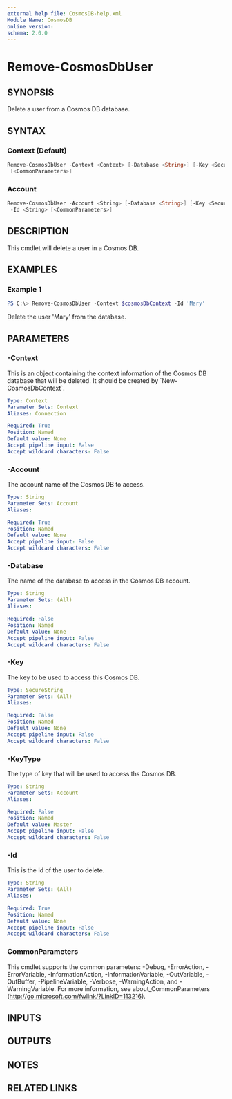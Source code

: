 ```yaml
---
external help file: CosmosDB-help.xml
Module Name: CosmosDB
online version:
schema: 2.0.0
---
```


# Remove-CosmosDbUser

## SYNOPSIS

Delete a user from a Cosmos DB database.

## SYNTAX

### Context (Default)

```powershell
Remove-CosmosDbUser -Context <Context> [-Database <String>] [-Key <SecureString>] -Id <String>
 [<CommonParameters>]
```

### Account

```powershell
Remove-CosmosDbUser -Account <String> [-Database <String>] [-Key <SecureString>] [-KeyType <String>]
 -Id <String> [<CommonParameters>]
```

## DESCRIPTION

This cmdlet will delete a user in a Cosmos DB.

## EXAMPLES

### Example 1

```powershell
PS C:\> Remove-CosmosDbUser -Context $cosmosDbContext -Id 'Mary'
```

Delete the user 'Mary' from the database.

## PARAMETERS

### -Context

This is an object containing the context information of the Cosmos DB database
that will be deleted. It should be created by \`New-CosmosDbContext\`.

```yaml
Type: Context
Parameter Sets: Context
Aliases: Connection

Required: True
Position: Named
Default value: None
Accept pipeline input: False
Accept wildcard characters: False
```

### -Account

The account name of the Cosmos DB to access.

```yaml
Type: String
Parameter Sets: Account
Aliases:

Required: True
Position: Named
Default value: None
Accept pipeline input: False
Accept wildcard characters: False
```

### -Database

The name of the database to access in the Cosmos DB account.

```yaml
Type: String
Parameter Sets: (All)
Aliases:

Required: False
Position: Named
Default value: None
Accept pipeline input: False
Accept wildcard characters: False
```

### -Key

The key to be used to access this Cosmos DB.

```yaml
Type: SecureString
Parameter Sets: (All)
Aliases:

Required: False
Position: Named
Default value: None
Accept pipeline input: False
Accept wildcard characters: False
```

### -KeyType

The type of key that will be used to access ths Cosmos DB.

```yaml
Type: String
Parameter Sets: Account
Aliases:

Required: False
Position: Named
Default value: Master
Accept pipeline input: False
Accept wildcard characters: False
```

### -Id

This is the Id of the user to delete.

```yaml
Type: String
Parameter Sets: (All)
Aliases:

Required: True
Position: Named
Default value: None
Accept pipeline input: False
Accept wildcard characters: False
```

### CommonParameters

This cmdlet supports the common parameters: -Debug, -ErrorAction, -ErrorVariable, -InformationAction, -InformationVariable, -OutVariable, -OutBuffer, -PipelineVariable, -Verbose, -WarningAction, and -WarningVariable.
For more information, see about_CommonParameters (http://go.microsoft.com/fwlink/?LinkID=113216).

## INPUTS

## OUTPUTS

## NOTES

## RELATED LINKS
